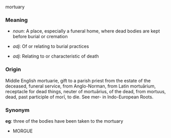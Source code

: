 mortuary
### Meaning
+ _noun_: A place, especially a funeral home, where dead bodies are kept before burial or cremation

+ _adj_: Of or relating to burial practices
+ _adj_: Relating to or characteristic of death

### Origin

Middle English mortuarie, gift to a parish priest from the estate of the deceased, funeral service, from Anglo-Norman, from Latin mortuārium, receptacle for dead things, neuter of mortuārius, of the dead, from mortuus, dead, past participle of morī, to die. See mer- in Indo-European Roots.

### Synonym

__eg__: three of the bodies have been taken to the mortuary

+ MORGUE



